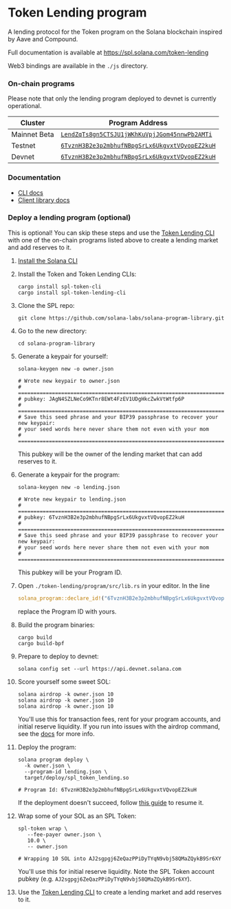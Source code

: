 # Token Lending program

A lending protocol for the Token program on the Solana blockchain inspired by Aave and Compound.

Full documentation is available at https://spl.solana.com/token-lending

Web3 bindings are available in the `./js` directory.

### On-chain programs

Please note that only the lending program deployed to devnet is currently operational.

| Cluster | Program Address |
| --- | --- |
| Mainnet Beta | [`LendZqTs8gn5CTSJU1jWKhKuVpjJGom45nnwPb2AMTi`](https://explorer.solana.com/address/LendZqTs7gn5CTSJU1jWKhKuVpjJGom45nnwPb2AMTi) |
| Testnet | [`6TvznH3B2e3p2mbhufNBpgSrLx6UkgvxtVQvopEZ2kuH`](https://explorer.solana.com/address/6TvznH3B2e3p2mbhufNBpgSrLx6UkgvxtVQvopEZ2kuH?cluster=testnet) |
| Devnet | [`6TvznH3B2e3p2mbhufNBpgSrLx6UkgvxtVQvopEZ2kuH`](https://explorer.solana.com/address/6TvznH3B2e3p2mbhufNBpgSrLx6UkgvxtVQvopEZ2kuH?cluster=devnet) |

### Documentation

- [CLI docs](https://github.com/solana-labs/solana-program-library/tree/master/token-lending/cli)
- [Client library docs](https://solana-labs.github.io/solana-program-library/token-lending/)

### Deploy a lending program (optional)

This is optional! You can skip these steps and use the [Token Lending CLI](./cli/README.md) with one of the on-chain programs listed above to create a lending market and add reserves to it.

1. [Install the Solana CLI](https://docs.solana.com/cli/install-solana-cli-tools)

2. Install the Token and Token Lending CLIs:
   ```shell
   cargo install spl-token-cli
   cargo install spl-token-lending-cli
   ```
   
3. Clone the SPL repo:
   ```shell
   git clone https://github.com/solana-labs/solana-program-library.git
   ```

4. Go to the new directory:
   ```shell
   cd solana-program-library
   ```

5. Generate a keypair for yourself:
   ```shell
   solana-keygen new -o owner.json

   # Wrote new keypair to owner.json
   # ================================================================================
   # pubkey: JAgN4SZLNeCo9KTnr8EWt4FzEV1UDgHkcZwkVtWtfp6P
   # ================================================================================
   # Save this seed phrase and your BIP39 passphrase to recover your new keypair:
   # your seed words here never share them not even with your mom
   # ================================================================================
   ```
   This pubkey will be the owner of the lending market that can add reserves to it.

6. Generate a keypair for the program:
   ```shell
   solana-keygen new -o lending.json

   # Wrote new keypair to lending.json
   # ============================================================================
   # pubkey: 6TvznH3B2e3p2mbhufNBpgSrLx6UkgvxtVQvopEZ2kuH
   # ============================================================================
   # Save this seed phrase and your BIP39 passphrase to recover your new keypair:
   # your seed words here never share them not even with your mom
   # ============================================================================
   ```
   This pubkey will be your Program ID.

7. Open `./token-lending/program/src/lib.rs` in your editor. In the line
   ```rust
   solana_program::declare_id!("6TvznH3B2e3p2mbhufNBpgSrLx6UkgvxtVQvopEZ2kuH");
   ```
   replace the Program ID with yours.

8. Build the program binaries:
   ```shell
   cargo build
   cargo build-bpf
   ```

9. Prepare to deploy to devnet:
   ```shell
   solana config set --url https://api.devnet.solana.com
   ```

10. Score yourself some sweet SOL:
    ```shell
    solana airdrop -k owner.json 10
    solana airdrop -k owner.json 10
    solana airdrop -k owner.json 10
    ```
    You'll use this for transaction fees, rent for your program accounts, and initial reserve liquidity. If you run 
    into issues with the airdrop command, see the [docs](https://docs.solana.com/cli/transfer-tokens#airdrop-some-tokens-to-get-started) for more info.

12. Deploy the program:
    ```shell
    solana program deploy \
      -k owner.json \
      --program-id lending.json \
      target/deploy/spl_token_lending.so

    # Program Id: 6TvznH3B2e3p2mbhufNBpgSrLx6UkgvxtVQvopEZ2kuH
    ```
    If the deployment doesn't succeed, follow [this guide](https://docs.solana.com/cli/deploy-a-program#resuming-a-failed-deploy) to resume it.

13. Wrap some of your SOL as an SPL Token:
    ```shell
    spl-token wrap \
       --fee-payer owner.json \
       10.0 \
       -- owner.json

    # Wrapping 10 SOL into AJ2sgpgj6ZeQazPPiDyTYqN9vbj58QMaZQykB9Sr6XY
    ```
    You'll use this for initial reserve liquidity. Note the SPL Token account pubkey (e.g. `AJ2sgpgj6ZeQazPPiDyTYqN9vbj58QMaZQykB9Sr6XY`).

14. Use the [Token Lending CLI](./cli/README.md) to create a lending market and add reserves to it.
